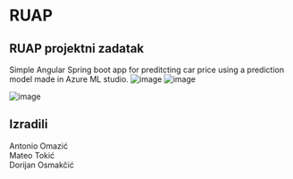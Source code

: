 # RUAP
## RUAP projektni zadatak
Simple Angular Spring boot app for preditcting car price using a prediction model made in Azure ML studio.
![image](https://github.com/aomazic/RUAP/assets/73439988/f05d4531-7e34-476d-a3ad-02f67fd2fd06)
![image](https://github.com/aomazic/RUAP/assets/73439988/7baba9d4-fcbe-4da4-ba76-1e5d22316862)

![image](https://github.com/aomazic/RUAP/assets/73439988/fba0cab3-3887-4520-8d84-80fb04ea8904)


## Izradili
Antonio Omazić <br>
Mateo Tokić <br>
Dorijan Osmakčić <br>
